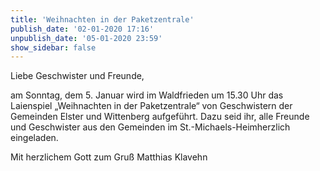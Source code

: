 ```yaml
---
title: 'Weihnachten in der Paketzentrale'
publish_date: '02-01-2020 17:16'
unpublish_date: '05-01-2020 23:59'
show_sidebar: false
---
```


Liebe Geschwister und Freunde,
 
am Sonntag, dem 5. Januar wird im Waldfrieden um 15.30 Uhr das Laienspiel „Weihnachten in der Paketzentrale“ von Geschwistern der Gemeinden Elster und Wittenberg aufgeführt.
Dazu seid ihr, alle Freunde und Geschwister aus den Gemeinden im St.-Michaels-Heimherzlich eingeladen.

Mit herzlichem Gott zum Gruß
Matthias Klavehn